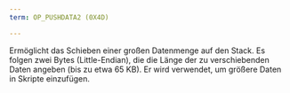 ```yaml
---
term: OP_PUSHDATA2 (0X4D)

---
```

Ermöglicht das Schieben einer großen Datenmenge auf den Stack. Es folgen zwei Bytes (Little-Endian), die die Länge der zu verschiebenden Daten angeben (bis zu etwa 65 KB). Er wird verwendet, um größere Daten in Skripte einzufügen.
